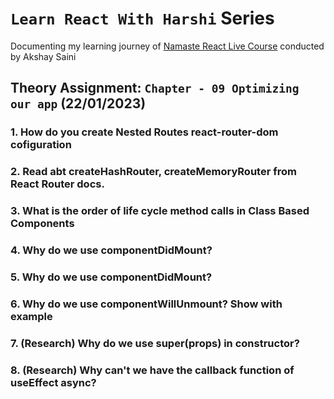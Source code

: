 
# `Learn React With Harshi` Series 
   Documenting my learning journey of [Namaste React Live Course](https://learn.namastedev.com/) conducted by Akshay Saini

## Theory Assignment: `Chapter - 09 Optimizing our app` (22/01/2023)

### 1. How do you create Nested Routes react-router-dom cofiguration</li>
	

### 2. Read abt createHashRouter, createMemoryRouter from React Router docs.

### 3. What is the order of life cycle method calls in Class Based Components


### 4. Why do we use componentDidMount?

### 5. Why do we use componentDidMount?

### 6. Why do we use componentWillUnmount? Show with example

### 7. (Research) Why do we use super(props) in constructor?

### 8. (Research) Why can't we have the callback function of useEffect async?

